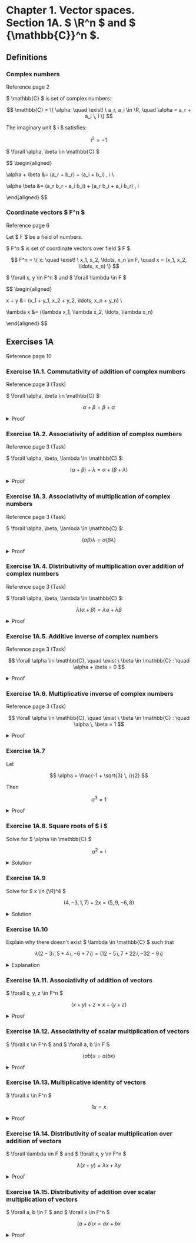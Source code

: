 # Chapter 1. Vector spaces. <br>Section 1A. $ \R^n $ and $ {\mathbb{C}}^n $.

## Definitions

### Complex numbers

Reference page 2

$ \mathbb{C} $ is set of complex numbers:

$$ \mathbb{C} = \{ \alpha: \quad \exist! \ a_r, a_i \in \R, \quad \alpha = a_r + a_i \, i \} $$

The imaginary unit $ i $ satisfies:

$$ i^2 = -1 $$

$ \forall \alpha, \beta \in \mathbb{C} $

$$
\begin{aligned}

\alpha + \beta &= (a_r + b_r) + (a_i + b_i) \, i \\

\alpha \beta &= (a_r b_r - a_i b_i) + (a_r b_i + a_i b_r) \, i

\end{aligned}
$$

### Coordinate vectors $ F^n $

Reference page 6

Let $ F $ be a field of numbers.

$ F^n $ is set of coordinate vectors over field $ F $.

$$ F^n = \{ x: \quad \exist! \ x_1, x_2, \ldots, x_n \in F, \quad x = (x_1, x_2, \ldots, x_n) \} $$

$ \forall x, y \in F^n $ and $ \forall \lambda \in F $

$$
\begin{aligned}

x + y &= (x_1 + y_1, x_2 + y_2, \ldots, x_n + y_n) \\

\lambda x &= (\lambda x_1, \lambda x_2, \ldots, \lambda x_n)

\end{aligned}
$$

## Exercises 1A

Reference page 10

### Exercise 1A.1. Commutativity of addition of complex numbers

Reference page 3 (Task)

$ \forall \alpha, \beta \in \mathbb{C} $:

$$ \alpha + \beta = \beta + \alpha $$

<details>

<summary>Proof</summary>

$$
\begin{aligned}

\alpha + \beta &= (a_r + b_r) + (a_i + b_i) \, i \\

&= (b_r + a_r) + (b_i + a_i) \, i \\

&= \beta + \alpha

\end{aligned}
$$

</details>

### Exercise 1A.2. Associativity of addition of complex numbers

Reference page 3 (Task)

$ \forall \alpha, \beta, \lambda \in \mathbb{C} $:

$$ (\alpha + \beta) + \lambda = \alpha + (\beta + \lambda) $$

<details>

<summary>Proof</summary>

$$
\begin{aligned}

(\alpha + \beta) + \lambda &= ((a_r + b_r) + (a_i + b_i) \, i) + (l_r + l_i \, i) \\

&= ((a_r + b_r) + l_r) + ((a_i + b_i) + l_i) \, i \\

&= (a_r + (b_r + l_r)) + (a_i + (b_i + l_i)) \, i \\

&= \alpha + (\beta + \lambda)

\end{aligned}
$$

</details>

### Exercise 1A.3. Associativity of multiplication of complex numbers

Reference page 3 (Task)

$ \forall \alpha, \beta, \lambda \in \mathbb{C} $:

$$ (\alpha \beta) \lambda = \alpha (\beta \lambda) $$

<details>

<summary>Proof</summary>

$$
\begin{aligned}

(\alpha \beta) \lambda &= ((a_r + a_i \, i)(b_r + b_i \, i))(l_r + l_i \, i) \\

&= ((a_r b_r - a_i b_i) + (a_r b_i + a_i b_r) \, i)(l_r + l_i \, i) \\

&= ((a_r b_r - a_i b_i) l_r - (a_r b_i + a_i b_r) l_i) + ((a_r b_r - a_i b_i) l_i + (a_r b_i + a_i b_r) l_r) \, i \\

&= (a_r b_r l_r - a_i b_i l_r - a_r b_i l_i - a_i b_r l_i) + (a_r b_r l_i - a_i b_i l_i + a_r b_i l_r + a_i b_r l_r) \, i \\

&= (a_r(b_r l_r - b_i l_i) - a_i(b_r l_i + b_i l_r)) + (a_r(b_r l_i + b_i l_r) + a_i(b_r l_r - b_i l_i)) \, i \\

&= (a_r + a_i \, i)((b_r l_r - b_i l_i) + (b_r l_i + b_i l_r) \, i) \\

&= (a_r + a_i \, i)((b_r + b_i \, i)(l_r + l_i \, i)) \\

&= \alpha (\beta \lambda)

\end{aligned}
$$

</details>

### Exercise 1A.4. Distributivity of multiplication over addition of complex numbers

Reference page 3 (Task)

$ \forall \alpha, \beta, \lambda \in \mathbb{C} $:

$$\lambda  (\alpha + \beta) = \lambda \alpha + \lambda \beta $$

<details>

<summary>Proof</summary>

$$
\begin{aligned}

\lambda  (\alpha + \beta) &= (l_r + l_i \, i)((a_r + b_r) + (a_i + b_i) \, i) \\

&= (l_r(a_r + b_r) - l_i(a_i + b_i)) + (l_r(a_i + b_i) + l_i(a_r + b_r)) \, i \\

&= (l_r a_r - l_i a_i + l_r b_r - l_i b_i) + (l_r a_i + l_i a_r + l_r b_i + l_i b_r) \, i \\

&= (l_r a_r - l_i a_i) + (l_r b_r - l_i b_i) + (l_r a_i + l_i a_r) \, i + (l_r b_i + l_i b_r) \, i \\

&= ((l_r a_r - l_i a_i) + (l_r a_i + l_i a_r) \, i) + ((l_r b_r - l_i b_i) + (l_r b_i + l_i b_r) \, i) \\

&= \lambda \alpha + \lambda \beta

\end{aligned}
$$

</details>

### Exercise 1A.5. Additive inverse of complex numbers

Reference page 3 (Task)

$$ \forall \alpha \in \mathbb{C}, \quad \exist \  \beta \in \mathbb{C} : \quad \alpha + \beta = 0 $$

<details>

<summary>Proof</summary>

$$ \alpha + \beta = (a_r + b_r) + (a_i + b_i) \, i = 0 $$

One complex number equation leads to two real number equations

$$ a_r + b_r = 0 \\  a_i + b_i = 0 $$

Resolving

$$ b_r = -a_r, \quad b_i = -a_i $$

$$ \beta = (-a_r) + (-a_i) \, i $$

</details>

### Exercise 1A.6. Multiplicative inverse of complex numbers

Reference page 3 (Task)

$$ \forall \alpha \in \mathbb{C}, \quad \exist \  \beta \in \mathbb{C} : \quad \alpha \, \beta = 1 $$

<details>

<summary>Proof</summary>

$$ \alpha \beta = a_r b_r - a_i b_i + (a_r b_i + a_i b_r) \, i = 1 + 0 \, i $$

One complex number equation leads to two real number equations

$$
a_r b_r - a_i b_i = 1 \\
a_r b_i + a_i b_r = 0
$$

Adding this equations together after multiplication of the first one by $ a_r $ and the second one by $ a_i $

$$ a_r^2 b_r - a_r a_i b_i + a_i a_r b_i + a_i^2 b_r = a_r $$

Resolving $ b_r $ and $ b_i $

$$
b_r = \frac{a_r}{a_r^2 + a_i^2} \\
b_i = -\frac{a_i}{a_r^2 + a_i^2}
$$

Verifying

$$
\begin{aligned}

\alpha \beta &= ( a_r + a_i \, i ) \left( \frac{a_r}{a_r^2 + a_i^2} - \frac{a_i}{a_r^2 + a_i^2} \, i \right) \\

&= \left( a_r \cdot \frac{a_r}{a_r^2 + a_i^2} - a_r \cdot \frac{a_i}{a_r^2 + a_i^2} \, i + a_i \cdot \frac{a_r}{a_r^2 + a_i^2} \, i + a_i \cdot \frac{a_i}{a_r^2 + a_i^2} \, i^2 \right) \\

&= \left( \frac{a_r^2}{a_r^2 + a_i^2} - \frac{a_r a_i}{a_r^2 + a_i^2} \, i + \frac{a_r a_i}{a_r^2 + a_i^2} \, i - \frac{a_i^2}{a_r^2 + a_i^2} \right) \\

&= \left( \frac{a_r^2 - a_i^2}{a_r^2 + a_i^2} + \frac{a_r a_i - a_r a_i}{a_r^2 + a_i^2} \, i \right) \\

&= \left( \frac{a_r^2 - a_i^2}{a_r^2 + a_i^2} \right) \\

&= 1

\end{aligned}
$$

</details>

### Exercise 1A.7

Let

$$ \alpha = \frac{-1 + \sqrt{3} \, i}{2} $$

Then

$$ \alpha ^3 = 1 $$

<details>

<summary>Proof</summary>

$$
\begin{aligned}

\alpha^2 &= \left( \frac{-1 + \sqrt{3} \, i}{2} \right) \left( \frac{-1 + \sqrt{3} \, i}{2} \right) \\

&= \frac{1 - 2 \sqrt{3} \, i + 3 i^2}{4} \\

&= \frac{-1 - \sqrt{3} \, i}{2}

\end{aligned}
$$

$$
\begin{aligned}
\alpha^3 &= \left( \frac{-1 - \sqrt{3} \, i}{2} \right) \left( \frac{-1 + \sqrt{3} \, i}{2} \right) \\

&= \frac{(-1 - \sqrt{3} \, i)(-1 + \sqrt{3} \, i)}{4} \\

&= \frac{1 - (\sqrt{3} \, i)^2}{4} \\

&= \frac{1 - 3 i^2}{4} \\

&= 1

\end{aligned}
$$

</details>

### Exercise 1A.8. Square roots of $ i $

Solve for $ \alpha \in \mathbb{C} $

$$ \alpha^2 = i $$

<details>

<summary>Solution</summary>

$$
\begin{aligned}

(a_r + a_i \, i)^2 = i \\

a_r^2 - a_i^2 + 2 a_r a_i \, i = i \\

\end{aligned}
$$

One complex number equation leads to two real number equations

$$
a_r^2 - a_i^2 = 0 \\
2 a_r a_i \, i = i
$$

From the first equation follows

$$
|a_r| = |a_i|
$$

Second one leads to

$$
a_r a_i > 0 \\
2 |a_r| |a_i| = 1
$$

Thus

$$ |a_r| = |a_i| = \frac{1}{\sqrt2} \\ $$

And finally

$$ a_r = a_i = \frac{1}{\sqrt2} \quad \text{or} \quad a_r = a_i = - \frac{1}{\sqrt2} $$

The square roots of $ i $ are

$$ \frac{1}{\sqrt2} + \frac{1}{\sqrt2} \, i \quad \ \text{or} \quad -\frac{1}{\sqrt2} - \frac{1}{\sqrt2} \, i $$

Verifying

$$
\begin{aligned}

\left( \frac{1}{\sqrt2} + \frac{1}{\sqrt2} \, i \right)^2 &= \left( \frac{1}{\sqrt2} \right)^2 + 2 \left( \frac{1}{\sqrt2} \right) \left( \frac{1}{\sqrt2} \, i \right) + \left( \frac{1}{\sqrt2} \, i \right)^2 \\

&= \frac{1}{2} + \frac{2}{2} \, i - \frac{1}{2} \\

&= i

\end{aligned}
$$


$$
\begin{aligned}

\left( -\frac{1}{\sqrt2} - \frac{1}{\sqrt2} \, i \right)^2 &= \left( -\frac{1}{\sqrt2} \right)^2 + 2 \left( -\frac{1}{\sqrt2} \right) \left( -\frac{1}{\sqrt2} \, i \right) + \left( -\frac{1}{\sqrt2} \, i \right)^2 \\

&= \frac{1}{2} + \frac{2}{2} \, i - \frac{1}{2} \\

&= i

\end{aligned}
$$

</details>

### Exercise 1A.9

Solve for $ x \in {\R}^4 $

$$ (4, -3, 1, 7) + 2x = (5, 9, -6, 8) $$

<details>

<summary>Solution</summary>

$$
\begin{aligned}

(4, -3, 1, 7) + 2x &= (5, 9, -6, 8) \\

2x &= (1, 12, -7, 1) \\

x &= \left( \frac{1}{2}, 6, -\frac{7}{2}, \frac{1}{2} \right)

\end{aligned}
$$

</details>

### Exercise 1A.10

Explain why there doesn't exist $ \lambda \in \mathbb{C} $ such that

$$ \lambda (2 - 3 \, i, 5 + 4 \, i, -6 + 7 \, i) = (12 - 5 \, i, 7 + 22 \, i, -32 - 9 \, i) $$

<details>

<summary>Explanation</summary>

One complex vector equation leads to three complex number equations

$$
\begin{aligned}

\lambda (2 - 3 \, i) &= 12 - 5 \, i \\

\lambda (5 + 4 \, i) &= 7 + 22 \, i \\

\lambda (-6 + 7 \, i) &= -32 - 9 \, i \\

\end{aligned}
$$

Adding first and second equations together:

$$
\begin{aligned}

4 \lambda (2 - 3 \, i) + 3 \lambda (5 + 4 \, i) &= 4 (12 - 5 \, i) + 3 (7 + 22 \, i) \\

\lambda (8 - 12 \, i + 15 + 12 \, i) &= 48 - 20 \, i + 21 + 66 \, i \\

\lambda (23) &= 69 + 46 \, i \\

\lambda &= \frac{69 + 46 \, i}{23} \\

\lambda &= 3 + 2 \, i \\

\end{aligned}
$$

Substituting $\lambda = 3 + 2 \, i$ in the left part of the third equation:

$$
\begin{aligned}

(3 + 2 \, i)(-6 + 7 \, i) &= -18 + 21 \, i - 12 \, i - 14 \\

&= -32 + 9 \, i \\

&\ne -32 - 9 \, i

\end{aligned}
$$

</details>

### Exercise 1A.11. Associativity of addition of vectors

$ \forall x, y, z \in F^n $

$$ (x + y) + z = x + (y + z) $$

<details>

<summary>Proof</summary>

$$
\begin{aligned}

(x + y) + z &= ((x_1 + y_1, x_2 + y_2, \ldots, x_n + y_n) + (z_1, z_2, \ldots, z_n)) \\

&= ((x_1 + y_1) + z_1, (x_2 + y_2) + z_2, \ldots, (x_n + y_n) + z_n) \\

&= (x_1 + (y_1 + z_1), x_2 + (y_2 + z_2), \ldots, x_n + (y_n + z_n)) \\

&= (x_1, x_2, \ldots, x_n) + (y_1 + z_1, y_2 + z_2, \ldots, y_n + z_n) \\

&= x + (y + z)

\end{aligned}
$$

</details>

### Exercise 1A.12. Associativity of scalar multiplication of vectors

$ \forall x \in F^n $ and $ \forall a, b \in F $

$$ (a b) x = a (bx) $$

<details>

<summary>Proof</summary>

$$
\begin{aligned}

(a b) x &= ((a b) x_1, (a b) x_2, \ldots, (a b) x_n) \\

&= (a (b x_1), a (b x_2), \ldots, a (b x_n)) \\

&= a (b x_1, b x_2, \ldots, b x_n) \\

&= a (b x)

\end{aligned}
$$

</details>

### Exercise 1A.13. Multiplicative identity of vectors

$ \forall x \in F^n $

$$ 1 x = x $$

<details>

<summary>Proof</summary>

$$
\begin{aligned}

1 x &= (1 x_1, 1 x_2, \ldots, 1 x_n) \\

&= (x_1, x_2, \ldots, x_n) \\

&= x

\end{aligned}
$$

</details>

### Exercise 1A.14. Distributivity of scalar multiplication over addition of vectors

$ \forall \lambda \in F $ and $ \forall x, y \in F^n $

$$ \lambda (x + y) = \lambda x + \lambda y $$

<details>

<summary>Proof</summary>

$$
\begin{aligned}

\lambda (x + y) &= \lambda (x_1 + y_1, x_2 + y_2, \ldots, x_n + y_n) \\

&= (\lambda (x_1 + y_1), \lambda (x_2 + y_2), \lambda (x_n + y_n)) \\

&= (\lambda x_1 + \lambda y_1, \lambda x_2 + \lambda y_2, \ldots, \lambda x_n + \lambda y_n) \\

&= (\lambda x_1, \lambda x_2, \ldots, \lambda x_n) + (\lambda y_1, \lambda y_2, \ldots, \lambda y_n) \\

&= \lambda x + \lambda y

\end{aligned}
$$

</details>

### Exercise 1A.15. Distributivity of addition over scalar multiplication of vectors

$ \forall a, b \in F $ and $ \forall x \in F^n $

$$ (a + b) x = ax + bx $$

<details>

<summary>Proof</summary>

$$
\begin{aligned}

(a + b) x &= ((a + b) x_1, (a + b) x_2, \ldots, (a + b) x_n) \\

&= (a x_1 + b x_1, a x_2 + b x_2, \ldots, a x_n + b x_n) \\

&= (a x_1, a x_2, \ldots, a x_n) + (b x_1, b x_2, \ldots, b x_n) \\

&= a (x_1, x_2, \ldots, x_n) + b (x_1, x_2, \ldots, x_n) \\

&= a x + b x

\end{aligned}
$$

</details>

